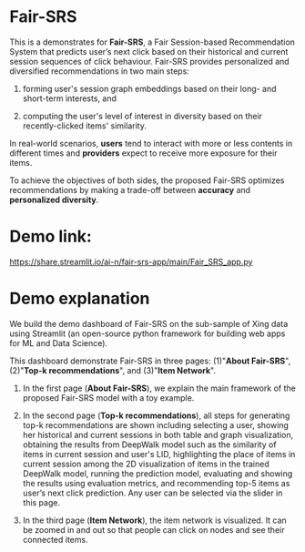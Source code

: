 # Fair-SRS

This is a demonstrates for **Fair-SRS**, a Fair Session-based Recommendation System that predicts user’s next click based on their historical and current session sequences of click behaviour.
Fair-SRS provides personalized and diversified recommendations in two main steps: 

1. forming user's session graph embeddings based on their long- and short-term interests, and
     
2. computing the user's level of interest in diversity based on their recently-clicked items' similarity.

In real-world scenarios, **users** tend to interact with more or less contents in different times and **providers** expect to receive more exposure for their items. 

To achieve the objectives of both sides, the proposed Fair-SRS optimizes recommendations by making a trade-off between **accuracy** and **personalized diversity**.

# Demo link:

https://share.streamlit.io/ai-n/fair-srs-app/main/Fair_SRS_app.py

# Demo explanation

We build the demo dashboard of Fair-SRS on the sub-sample of Xing data using Streamlit (an open-source python framework for building web apps for ML and Data Science). 

This dashboard demonstrate Fair-SRS in three pages: (1)"**About Fair-SRS**", (2)"**Top-k recommendations**", and (3)"**Item Network**". 

1. In the first page (**About Fair-SRS**), we explain the main framework of the proposed Fair-SRS model with a toy example. 

2. In the second page (**Top-k recommendations**), all steps for generating top-k recommendations are shown including selecting a user, showing her historical and current sessions in both table and graph visualization, obtaining the results from DeepWalk model such as the similarity of items in current session and user's LID, highlighting the place of items in current session among the 2D visualization of items in the trained DeepWalk model, running the prediction model, evaluating and showing the results using evaluation metrics, and recommending top-5 items as user’s next click prediction. Any user can be selected via the slider in this page.

3. In the third page (**Item Network**), the item network is visualized. It can be zoomed in and out so that people can click on nodes and see their connected items.

